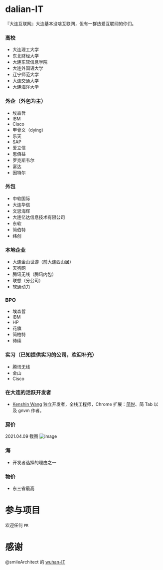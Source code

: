 # dalian-IT
『大连互联网』大连基本没啥互联网，但有一群热爱互联网的你们。

### 高校

- 大连理工大学
- 东北财经大学
- 大连东软信息学院
- 大连外国语大学
- 辽宁师范大学
- 大连交通大学
- 大连海洋大学

### 外企（外包为主）

- 埃森哲
- IBM
- Cisco
- 甲骨文（dying）
- 乐天
- SAP
- 爱立信
- 思佰益
- 罗克斯韦尔
- 富达
- 因特尔

### 外包

- 中软国际
- 大连华信
- 文思海辉
- 大连亿达信息技术有限公司
- 东软
- 简伯特
- 纬创

### 本地企业

- 大连金山世游（前大连西山居）
- 天狗网
- 腾讯无线（腾讯内包）
- 联想（分公司）
- 软通动力

### BPO

- 埃森哲
- IBM
- HP
- 花旗
- 简柏特
- 待续


### 实习（已知提供实习的公司，欢迎补充）

- 腾讯无线
- 金山
- Cisco

### 在大连的活跃开发者

- [Kenshin Wang](https://github.com/kenshin) 独立开发者，全栈工程师，Chrome 扩展：[简悦](http://ksria.com/simpread/)、简 Tab 以及 gnvm 作者。

### 房价

2021.04.09 截图
![image](https://user-images.githubusercontent.com/15976103/114115975-6ce1ce00-9916-11eb-8485-df9b2a05cd3a.png)

### 海

- 开发者选择的理由之一

### 物价

- 东三省最高

# 参与项目

欢迎任何 `PR`

# 感谢

@smileArchitect 的 [wuhan-IT](https://github.com/smileArchitect/wuhan-IT)
